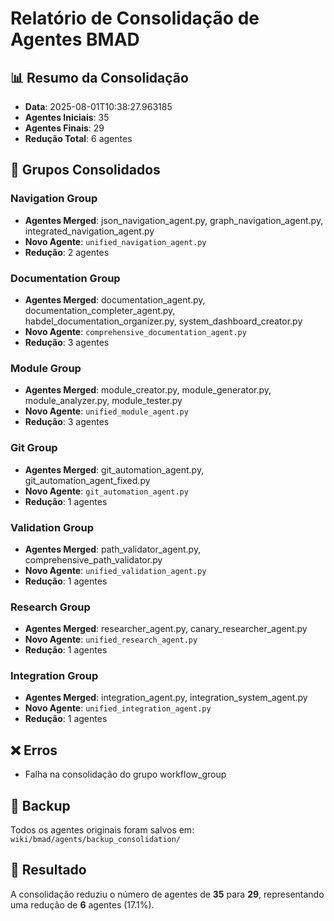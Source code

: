 # Relatório de Consolidação de Agentes BMAD

## 📊 Resumo da Consolidação

- **Data**: 2025-08-01T10:38:27.963185
- **Agentes Iniciais**: 35
- **Agentes Finais**: 29
- **Redução Total**: 6 agentes

## 🔄 Grupos Consolidados

### Navigation Group

- **Agentes Merged**: json_navigation_agent.py, graph_navigation_agent.py, integrated_navigation_agent.py
- **Novo Agente**: `unified_navigation_agent.py`
- **Redução**: 2 agentes

### Documentation Group

- **Agentes Merged**: documentation_agent.py, documentation_completer_agent.py, habdel_documentation_organizer.py, system_dashboard_creator.py
- **Novo Agente**: `comprehensive_documentation_agent.py`
- **Redução**: 3 agentes

### Module Group

- **Agentes Merged**: module_creator.py, module_generator.py, module_analyzer.py, module_tester.py
- **Novo Agente**: `unified_module_agent.py`
- **Redução**: 3 agentes

### Git Group

- **Agentes Merged**: git_automation_agent.py, git_automation_agent_fixed.py
- **Novo Agente**: `git_automation_agent.py`
- **Redução**: 1 agentes

### Validation Group

- **Agentes Merged**: path_validator_agent.py, comprehensive_path_validator.py
- **Novo Agente**: `unified_validation_agent.py`
- **Redução**: 1 agentes

### Research Group

- **Agentes Merged**: researcher_agent.py, canary_researcher_agent.py
- **Novo Agente**: `unified_research_agent.py`
- **Redução**: 1 agentes

### Integration Group

- **Agentes Merged**: integration_agent.py, integration_system_agent.py
- **Novo Agente**: `unified_integration_agent.py`
- **Redução**: 1 agentes

## ❌ Erros

- Falha na consolidação do grupo workflow_group

## 📁 Backup

Todos os agentes originais foram salvos em: `wiki/bmad/agents/backup_consolidation/`

## 🎯 Resultado

A consolidação reduziu o número de agentes de **35** para **29**, 
representando uma redução de **6** agentes (17.1%).
